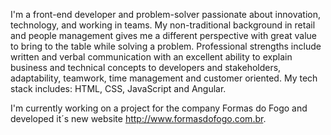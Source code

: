 I'm a front-end developer and problem-solver passionate about innovation, technology, and working in teams. My non-traditional background in retail and people management gives me a different perspective with great value to bring to the table while solving a problem. Professional strengths include written and verbal communication with an excellent ability to explain business and technical concepts to developers and stakeholders, adaptability, teamwork, time management and customer oriented. My tech stack includes: HTML, CSS, JavaScript and Angular.

I'm currently working on a project for the company Formas do Fogo and developed it´s new website http://www.formasdofogo.com.br.
